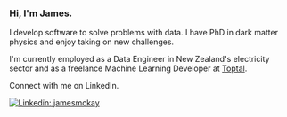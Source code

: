 ### Hi, I'm James.

I develop software to solve problems with data. I have PhD in dark matter physics and enjoy taking on new challenges.

I'm currently employed as a Data Engineer in New Zealand's electricity sector and as a freelance Machine Learning Developer at [Toptal](https://www.toptal.com/).

Connect with me on LinkedIn.

[![Linkedin: jamesmckay](https://img.shields.io/badge/-jamesmckay-blue?style=flat-square&logo=Linkedin&logoColor=white&link=https://www.linkedin.com/in/jmckay958/)](https://www.linkedin.com/in/jmckay958/)
